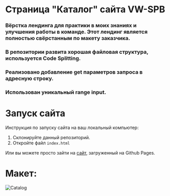 # Страница "Каталог" сайта VW-SPB
### Вёрстка лендинга для практики в моих знаниях и улучшения работы в команде. Этот лендинг является полностью свёрстанным по макету заказчика. 
### В репозитории развита хорошая файловая структура, используется Code Splitting.
### Реализовано добавление get параметров запроса в адресную строку.
### Использован уникальный range input.

# Запуск сайта
Инструкция по запуску сайта на ваш локальный компьютер:
   1. Склонируйте данный репозиторий.
   2. Откройте файл ```index.html```
   
Или вы можете просто зайти на [сайт](kriswis.github.io/VW-SPB-Catalog/), загруженный на Github Pages.
# Макет:
![Catalog](https://github.com/KrisWis/VW-SPB-Catalog/assets/94256853/1e583e8a-5383-4464-9a92-951e5614e89b)
